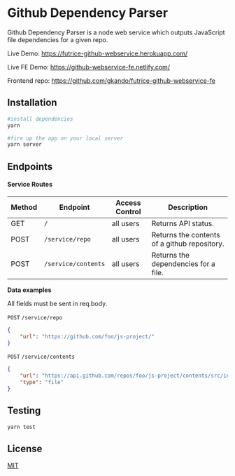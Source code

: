 # Github Dependency Parser

Github Dependency Parser is a node web service which outputs JavaScript file dependencies for a given repo.

Live Demo: https://futrice-github-webservice.herokuapp.com/

Live FE Demo: https://github-webservice-fe.netlify.com/

Frontend repo: https://github.com/gkando/futrice-github-webservice-fe

## Installation

```bash
#install dependencies
yarn

#fire up the app on your local server
yarn server  
```

## Endpoints

#### Service Routes

| Method | Endpoint                | Access Control | Description                                  | 
| ------ | ----------------------- | -------------- | -------------------------------------------- |
| GET    | `/`                     | all users      | Returns API status.                          |
| POST   | `/service/repo`         | all users      | Returns the contents of a github repository. |
| POST   | `/service/contents`     | all users      | Returns the dependencies for a file.         |


  **Data examples**

  All fields must be sent in req.body.

`POST` `/service/repo`
  ```json
  {
      "url": "https://github.com/foo/js-project/"
  }
  ```

`POST` `/service/contents`
  ```json
  {
      "url": "https://api.github.com/repos/foo/js-project/contents/src/index.js",
      "type": "file"
  }
  ```


## Testing
```bash
yarn test
```

## License
[MIT](https://choosealicense.com/licenses/mit/)